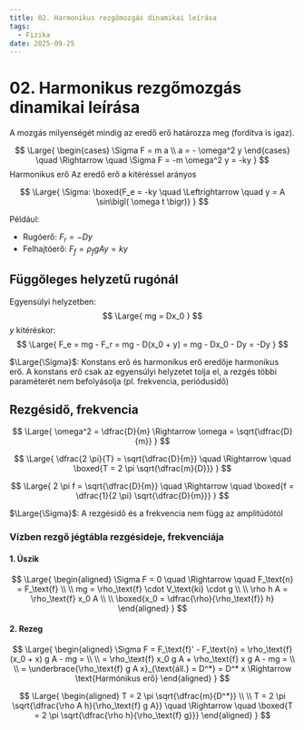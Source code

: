 ```yaml
---
title: 02. Harmonikus rezgőmozgás dinamikai leírása
tags:
  - Fizika
date: 2025-09-25
---
```


# 02. Harmonikus rezgőmozgás dinamikai leírása

A mozgás milyenségét mindig az eredő erő határozza meg (fordítva is igaz).

$$
\Large{
\begin{cases}
\Sigma F = m a \\
a = - \omega^2 y
\end{cases}
\quad \Rightarrow \quad
\Sigma F = -m \omega^2 y = -ky
}
$$
Harmonikus erő
Az eredő erő a kitéréssel arányos

$$
\Large{
\Sigma: \boxed{F_e = -ky \quad \Leftrightarrow \quad y = A \sin\bigl( \omega t \bigr)}
}
$$

Például:
- Rugóerő: $F_r = -Dy$
- Felhajtóerő: $F_f = \rho_f g A y = k y$

## Függőleges helyzetű rugónál

Egyensúlyi helyzetben:
$$
\Large{
mg = Dx_0
}
$$
$y$ kitéréskor:
$$
\Large{
F_e = mg - F_r = mg - D(x_0 + y) = mg - Dx_0 - Dy = -Dy
}
$$

$\Large{\Sigma}$: Konstans erő és harmonikus erő eredője harmonikus erő. A konstans erő csak az egyensúlyi helyzetet tolja el, a rezgés többi paraméterét nem befolyásolja (pl. frekvencia, periódusidő)

## Rezgésidő, frekvencia

$$
\Large{
\omega^2 = \dfrac{D}{m} \Rightarrow \omega = \sqrt{\dfrac{D}{m}}
}
$$

$$
\Large{
\dfrac{2 \pi}{T} = \sqrt{\dfrac{D}{m}} \quad \Rightarrow \quad \boxed{T = 2 \pi \sqrt{\dfrac{m}{D}}}
}
$$

$$
\Large{
2 \pi f = \sqrt{\dfrac{D}{m}} \quad \Rightarrow \quad \boxed{f = \dfrac{1}{2 \pi} \sqrt{\dfrac{D}{m}}}
}
$$

$\Large{\Sigma}$: A rezgésidő és a frekvencia nem függ az amplitúdótól

### Vízben rezgő jégtábla rezgésideje, frekvenciája

#### 1. Úszik

$$
\Large{
\begin{aligned}
\Sigma F = 0 \quad \Rightarrow \quad F_\text{n} = F_\text{f} \\
\\
mg = \rho_\text{f} \cdot V_\text{ki} \cdot g \\
\\
\rho h A = \rho_\text{f} x_0 A \\
\\
\boxed{x_0 = \dfrac{\rho}{\rho_\text{f}} h}
\end{aligned}
}
$$

#### 2. Rezeg

$$
\Large{
\begin{aligned}
\Sigma F = F_\text{f}' - F_\text{n} = \rho_\text{f} (x_0 + x) g A - mg = \\
\\
= \rho_\text{f} x_0 g A + \rho_\text{f} x g A - mg = \\
\\
= \underbrace{\rho_\text{f} g A x}_{\text{áll.} = D^*} = D^* x \Rightarrow \text{Harmónikus erő}
\end{aligned}
}
$$

$$
\Large{
\begin{aligned}
T = 2 \pi \sqrt{\dfrac{m}{D^*}} \\
\\
T = 2 \pi \sqrt{\dfrac{\rho A h}{\rho_\text{f} g A}} \quad \Rightarrow \quad \boxed{T = 2 \pi \sqrt{\dfrac{\rho h}{\rho_\text{f} g}}}
\end{aligned}
}
$$